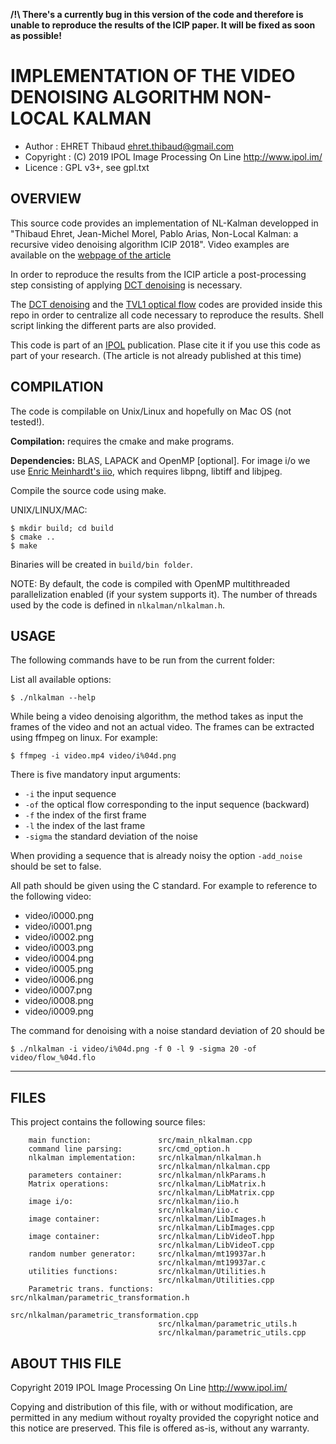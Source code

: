 **/!\ There's a currently bug in this version of the code and therefore is unable to reproduce the results of the ICIP paper. It will be fixed as soon as possible!**

IMPLEMENTATION OF THE VIDEO DENOISING ALGORITHM NON-LOCAL KALMAN
================================================================

* Author    : EHRET Thibaud <ehret.thibaud@gmail.com>
* Copyright : (C) 2019 IPOL Image Processing On Line http://www.ipol.im/
* Licence   : GPL v3+, see gpl.txt

OVERVIEW
--------

This source code provides an implementation of NL-Kalman developped in "Thibaud Ehret,
Jean-Michel Morel, Pablo Arias, Non-Local Kalman: a recursive video denoising algorithm
ICIP 2018". Video examples are available on the 
[webpage of the article](https://tehret.github.io/nlkalman)

In order to reproduce the results from the ICIP article a post-processing step consisting
of applying [DCT denoising](http://www.ipol.im/pub/art/2017/201/) is necessary.

The [DCT denoising](http://www.ipol.im/pub/art/2017/201/) and the [TVL1 optical flow](http://www.ipol.im/pub/art/2013/26/) codes are provided inside this repo in order to centralize
all code necessary to reproduce the results. Shell script linking the different parts are 
also provided.

This code is part of an [IPOL](http://www.ipol.im/) publication. Plase cite it
if you use this code as part of your research. (The article is not already published 
at this time)

COMPILATION
-----------

The code is compilable on Unix/Linux and hopefully on Mac OS (not tested!). 

**Compilation:** requires the cmake and make programs.

**Dependencies:** BLAS, LAPACK and OpenMP [optional]. 
For image i/o we use [Enric Meinhardt's iio](https://github.com/mnhrdt/iio),
which requires libpng, libtiff and libjpeg.
 
Compile the source code using make.

UNIX/LINUX/MAC:
```
$ mkdir build; cd build
$ cmake ..
$ make
```

Binaries will be created in `build/bin folder`.

NOTE: By default, the code is compiled with OpenMP multithreaded
parallelization enabled (if your system supports it). 
The number of threads used by the code is defined in `nlkalman/nlkalman.h`.

USAGE
-----

The following commands have to be run from the current folder:

List all available options:</br>
```
$ ./nlkalman --help
```

While being a video denoising algorithm, the method takes as input the frames of the video 
and not an actual video. The frames can be extracted using ffmpeg on linux. For example: 
```
$ ffmpeg -i video.mp4 video/i%04d.png
```

There is five mandatory input arguments:
* `-i` the input sequence
* `-of` the optical flow corresponding to the input sequence (backward)
* `-f` the index of the first frame
* `-l` the index of the last frame
* `-sigma` the standard deviation of the noise

When providing a sequence that is already noisy the option `-add_noise` should be set to false.

All path should be given using the C standard. For example to reference to the following video:
* video/i0000.png
* video/i0001.png
* video/i0002.png
* video/i0003.png
* video/i0004.png
* video/i0005.png
* video/i0006.png
* video/i0007.png
* video/i0008.png
* video/i0009.png

The command for denoising with a noise standard deviation of 20 should be 
```
$ ./nlkalman -i video/i%04d.png -f 0 -l 9 -sigma 20 -of video/flow_%04d.flo
```

-----

FILES
-----

This project contains the following source files:
```
    main function:               src/main_nlkalman.cpp
    command line parsing:        src/cmd_option.h
    nlkalman implementation:     src/nlkalman/nlkalman.h
                                 src/nlkalman/nlkalman.cpp
    parameters container:        src/nlkalman/nlkParams.h
    Matrix operations:           src/nlkalman/LibMatrix.h
                                 src/nlkalman/LibMatrix.cpp
    image i/o:                   src/nlkalman/iio.h
                                 src/nlkalman/iio.c
    image container:             src/nlkalman/LibImages.h
                                 src/nlkalman/LibImages.cpp
    image container:             src/nlkalman/LibVideoT.hpp
                                 src/nlkalman/LibVideoT.cpp
    random number generator:     src/nlkalman/mt19937ar.h
                                 src/nlkalman/mt19937ar.c
    utilities functions:         src/nlkalman/Utilities.h
                                 src/nlkalman/Utilities.cpp
    Parametric trans. functions: src/nlkalman/parametric_transformation.h
                                 src/nlkalman/parametric_transformation.cpp
                                 src/nlkalman/parametric_utils.h
                                 src/nlkalman/parametric_utils.cpp
```

ABOUT THIS FILE
---------------

Copyright 2019 IPOL Image Processing On Line http://www.ipol.im/

Copying and distribution of this file, with or without modification,
are permitted in any medium without royalty provided the copyright
notice and this notice are preserved.  This file is offered as-is,
without any warranty.
